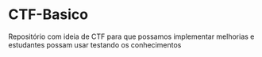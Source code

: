 # CTF-Basico
 Repositório com ideia de CTF para que possamos implementar melhorias e estudantes possam usar testando os conhecimentos
